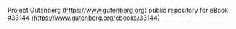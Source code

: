 Project Gutenberg (https://www.gutenberg.org) public repository for eBook #33144 (https://www.gutenberg.org/ebooks/33144)
